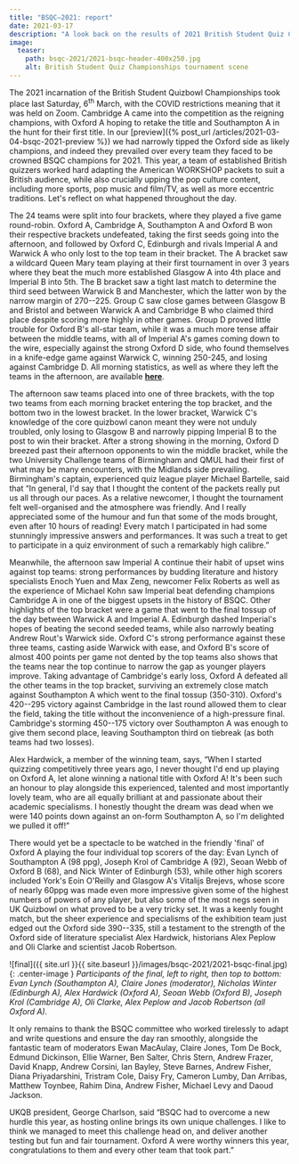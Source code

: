 ```yaml
---
title: "BSQC–2021: report"
date: 2021-03-17
description: "A look back on the results of 2021 British Student Quiz Championships."
image:
  teaser:
    path: bsqc-2021/2021-bsqc-header-400x250.jpg
    alt: British Student Quiz Championships tournament scene
---
```


The 2021 incarnation of the British Student Quizbowl Championships took place last Saturday, 6<sup>th</sup> March, with the COVID restrictions meaning that it was held on Zoom. Cambridge A came into the competition as the reigning champions, with Oxford A hoping to retake the title and Southampton A in the hunt for their first title. In our [preview]({% post_url /articles/2021-03-04-bsqc-2021-preview %}) we had narrowly tipped the Oxford side as likely champions, and indeed they prevailed over every team they faced to be crowned BSQC champions for 2021. This year, a team of established British quizzers worked hard adapting the American WORKSHOP packets to suit a British audience, while also crucially upping the pop culture content, including more sports, pop music and film/TV, as well as more eccentric traditions. Let's reflect on what happened throughout the day.

The 24 teams were split into four brackets, where they played a five game round-robin. Oxford A, Cambridge A, Southampton A and Oxford B won their respective brackets undefeated, taking the first seeds going into the afternoon, and followed by Oxford C, Edinburgh and rivals Imperial A and Warwick A who only lost to the top team in their bracket. The A bracket saw a wildcard Queen Mary team playing at their first tournament in over 3 years where they beat the much more established Glasgow A into 4th place and Imperial B into 5th. The B bracket saw a tight last match to determine the third seed between Warwick B and Manchester, which the latter won by the narrow margin of 270--225. Group C saw close games between Glasgow B and Bristol and between Warwick A and Cambridge B who claimed third place despite scoring more highly in other games. Group D proved little trouble for Oxford B's all-star team, while it was a much more tense affair between the middle teams, with all of Imperial A's games coming down to the wire, especially against the strong Oxford D side, who found themselves in a knife-edge game against Warwick C, winning 250-245, and losing against Cambridge D. All morning statistics, as well as where they left the teams in the afternoon, are available [**here**](https://hsquizbowl.org/db/tournaments/6902/).

The afternoon saw teams placed into one of three brackets, with the top two teams from each morning bracket entering the top bracket, and the bottom two in the lowest bracket. In the lower bracket, Warwick C's knowledge of the core quizbowl canon meant they were not unduly troubled, only losing to Glasgow B and narrowly pipping Imperial B to the post to win their bracket. After a strong showing in the morning, Oxford D breezed past their afternoon opponents to win the middle bracket, while the two University Challenge teams of Birmingham and QMUL had their first of what may be many encounters, with the Midlands side prevailing. Birmingham's captain, experienced quiz league player Michael Bartelle, said that “In general, I'd say that I thought the content of the packets really put us all through our paces. As a relative newcomer, I thought the tournament felt well-organised and the atmosphere was friendly. And I really appreciated some of the humour and fun that some of the mods brought, even after 10 hours of reading! Every match I participated in had some stunningly impressive answers and performances. It was such a treat to get to participate in a quiz environment of such a remarkably high calibre.”

Meanwhile, the afternoon saw Imperial A continue their habit of upset wins against top teams: strong performances by budding literature and history specialists Enoch Yuen and Max Zeng, newcomer Felix Roberts as well as the experience of Michael Kohn saw Imperial beat defending champions Cambridge A in one of the biggest upsets in the history of BSQC. Other highlights of the top bracket were a game that went to the final tossup of the day between Warwick A and Imperial A. Edinburgh dashed Imperial's hopes of beating the second seeded teams, while also narrowly beating Andrew Rout's Warwick side. Oxford C's strong performance against these three teams, casting aside Warwick with ease, and Oxford B's score of almost 400 points per game not dented by the top teams also shows that the teams near the top continue to narrow the gap as younger players improve. Taking advantage of Cambridge's early loss, Oxford A defeated all the other teams in the top bracket, surviving an extremely close match against Southampton A which went to the final tossup (350-310). Oxford's 420--295 victory against Cambridge in the last round allowed them to clear the field, taking the title without the inconvenience of a high-pressure final. Cambridge's storming 450--175 victory over Southampton A was enough to give them second place, leaving Southampton third on tiebreak (as both teams had two losses).

Alex Hardwick, a member of the winning team, says, “When I started quizzing competitively three years ago, I never thought I'd end up playing on Oxford A, let alone winning a national title with Oxford A! It's been such an honour to play alongside this experienced, talented and most importantly lovely team, who are all equally brilliant at and passionate about their academic specialisms. I honestly thought the dream was dead when we were 140 points down against an on-form Southampton A, so I'm delighted we pulled it off!”

There would yet be a spectacle to be watched in the friendly 'final' of Oxford A playing the four individual top scorers of the day: Evan Lynch of Southampton A (98 ppg), Joseph Krol of Cambridge A (92), Seoan Webb of Oxford B (68), and Nick Winter of Edinburgh (53), while other high scorers included York's Eoin O'Reilly and Glasgow A's Vitalijs Brejevs, whose score of nearly 60ppg was made even more impressive given some of the highest numbers of powers of any player, but also some of the most negs seen in UK Quizbowl on what proved to be a very tricky set. It was a keenly fought match, but the sheer experience and specialisms of the exhibition team just edged out the Oxford side 390--335, still a testament to the strength of the Oxford side of literature specialist Alex Hardwick, historians Alex Peplow and Oli Clarke and scientist Jacob Robertson.

![final]({{ site.url }}{{ site.baseurl }}/images/bsqc-2021/2021-bsqc-final.jpg){: .center-image }
_Participants of the final, left to right, then top to bottom: Evan Lynch (Southampton A), Claire Jones (moderator), Nicholas Winter (Edinburgh A), Alex Hardwick (Oxford A), Seoan Webb (Oxford B), Joseph Krol (Cambridge A), Oli Clarke, Alex Peplow and Jacob Robertson (all Oxford A)._

It only remains to thank the BSQC committee who worked tirelessly to adapt and write questions and ensure the day ran smoothly, alongside the fantastic team of moderators Ewan MacAulay, Claire Jones, Tom De Bock, Edmund Dickinson, Ellie Warner, Ben Salter, Chris Stern, Andrew Frazer, David Knapp, Andrew Corsini, Ian Bayley, Steve Barnes, Andrew Fisher, Diana Priyadarshini, Tristram Cole, Daisy Fry, Cameron Lumby, Dan Arribas, Matthew Toynbee, Rahim Dina, Andrew Fisher, Michael Levy and Daoud Jackson.

UKQB president, George Charlson, said “BSQC had to overcome a new hurdle this year, as hosting online brings its own unique challenges. I like to think we managed to meet this challenge head on, and deliver another testing but fun and fair tournament. Oxford A were worthy winners this year, congratulations to them and every other team that took part.”
